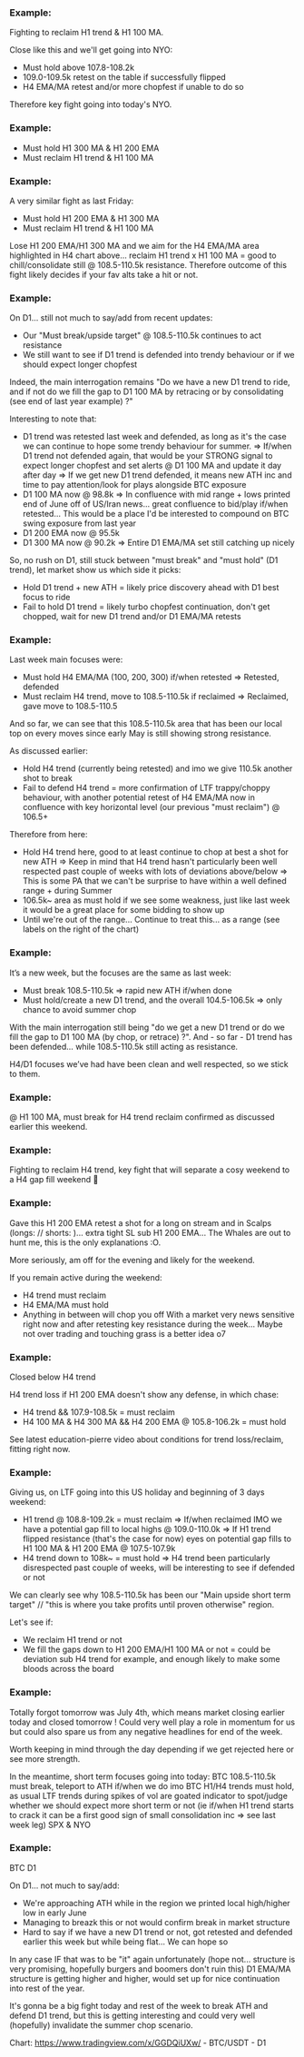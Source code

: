 ### Example:
Fighting to reclaim H1 trend & H1 100 MA.

Close like this and we'll get going into NYO:
- Must hold above 107.8-108.2k
- 109.0-109.5k retest on the table if successfully flipped
- H4 EMA/MA retest and/or more chopfest if unable to do so

Therefore key fight going into today's NYO.

### Example:

- Must hold H1 300 MA & H1 200 EMA
- Must reclaim H1 trend & H1 100 MA

### Example:

A very similar fight as last Friday:
- Must hold H1 200 EMA & H1 300 MA
- Must reclaim H1 trend & H1 100 MA

Lose H1 200 EMA/H1 300 MA and we aim for the H4 EMA/MA area highlighted in H4 chart above... reclaim H1 trend x H1 100 MA = good to chill/consolidate still @ 108.5-110.5k resistance. Therefore outcome of this fight likely decides if your fav alts take a hit or not.

### Example:

On D1... still not much to say/add from recent updates:
- Our "Must break/upside target" @ 108.5-110.5k continues to act resistance
- We still want to see if D1 trend is defended into trendy behaviour or if we should expect longer chopfest

Indeed, the main interrogation remains "Do we have a new D1 trend to ride, and if not do we fill the gap to D1 100 MA by retracing or by consolidating (see end of last year example) ?"

Interesting to note that:
- D1 trend was retested last week and defended, as long as it's the case we can continue to hope some trendy behaviour for summer.
=> If/when D1 trend not defended again, that would be your STRONG signal to expect longer chopfest and set alerts @ D1 100 MA and update it day after day
=> If we get new D1 trend defended, it means new ATH inc and time to pay attention/look for plays alongside BTC exposure
- D1 100 MA now @ 98.8k
=> In confluence with mid range + lows printed end of June off of US/Iran news... great confluence to bid/play if/when retested... This would be a place I'd be interested to compound on BTC swing exposure from last year
- D1 200 EMA now @ 95.5k
- D1 300 MA now @ 90.2k
=> Entire D1 EMA/MA set still catching up nicely

So, no rush on D1, still stuck between "must break" and "must hold" (D1 trend), let market show us which side it picks:
- Hold D1 trend + new ATH = likely price discovery ahead with D1 best focus to ride
- Fail to hold D1 trend = likely turbo chopfest continuation, don't get chopped, wait for new D1 trend and/or D1 EMA/MA retests

### Example:

Last week main focuses were:
- Must hold H4 EMA/MA (100, 200, 300) if/when retested
=> Retested, defended
- Must reclaim H4 trend, move to 108.5-110.5k if reclaimed
=> Reclaimed, gave move to 108.5-110.5

And so far, we can see that this 108.5-110.5k area that has been our local top on every moves since early May is still showing strong resistance.

As discussed earlier:
- Hold H4 trend (currently being retested) and imo we give 110.5k another shot  to break
- Fail to defend H4 trend = more confirmation of LTF trappy/choppy behaviour, with another potential retest of H4 EMA/MA now in confluence with key horizontal level (our previous "must reclaim") @ 106.5+

Therefore from here:
- Hold H4 trend here, good to at least continue to chop at best a shot for new ATH
=> Keep in mind that H4 trend hasn't particularly been well respected past couple of weeks with lots of deviations above/below
=> This is some PA that we can't be surprise to have within a well defined range + during Summer
- 106.5k~ area as must hold if we see some weakness, just like last week it would be a great place for some bidding to show up
- Until we're out of the range... Continue to treat this... as a range (see labels on the right of the chart)

### Example:

It’s a new week, but the focuses are the same as last week:
- Must break 108.5-110.5k
=> rapid new ATH if/when done
- Must hold/create a new D1 trend, and the overall 104.5-106.5k
=> only chance to avoid summer chop

With the main interrogation still being "do we get a new D1 trend or do we fill the gap to D1 100 MA (by chop, or retrace) ?". And - so far - D1 trend has been defended… while 108.5-110.5k still acting as resistance.

H4/D1 focuses we’ve had have been clean and well respected, so we stick to them.

### Example:

@ H1 100 MA, must break for H4 trend reclaim confirmed as discussed earlier this weekend.

### Example:
Fighting to reclaim H4 trend, key fight that will separate a cosy weekend to a H4 gap fill weekend 🫡

### Example:
Gave this H1 200 EMA retest a shot for a long on stream and in ⁠Scalps (longs: // shorts: )... extra tight SL sub H1 200 EMA... The Whales are out to hunt me, this is the only explanations :O.

More seriously, am off for the evening and likely for the weekend.

If you remain active during the weekend:
- H4 trend must reclaim
- H4 EMA/MA must hold
- Anything in between will chop you off
With a market very news sensitive right now and after retesting key resistance during the week... Maybe not over trading and touching grass is a better idea o7

### Example:
Closed below H4 trend

H4 trend loss if H1 200 EMA doesn't show any defense, in which chase:
- H4 trend && 107.9-108.5k = must reclaim
- H4 100 MA & H4 300 MA && H4 200 EMA @ 105.8-106.2k = must hold

See latest ⁠education-pierre video about conditions for trend loss/reclaim, fitting right now.

### Example:
Giving us, on LTF going into this US holiday and beginning of 3 days weekend:
- H1 trend @ 108.8-109.2k = must reclaim
=> If/when reclaimed IMO we have a potential gap fill to local highs @ 109.0-110.0k
=> If H1 trend flipped resistance (that's the case for now) eyes on potential gap fills to H1 100 MA & H1 200 EMA @ 107.5-107.9k
- H4 trend down to 108k~ = must hold
=> H4 trend been particularly disrespected past couple of weeks, will be interesting to see if defended or not

We can clearly see why 108.5-110.5k has been our "Main upside short term target" // "this is where you take profits until proven otherwise" region.

Let's see if:
- We reclaim H1 trend or not
- We fill the gaps down to H1 200 EMA/H1 100 MA or not = could be deviation sub H4 trend for example, and enough likely to make some bloods across the board

### Example:
Totally forgot tomorrow was July 4th, which means market closing earlier today and closed tomorrow ! Could very well play a role in momentum for us but could also spare us from any negative headlines for end of the week.

Worth keeping in mind through the day depending if we get rejected here or see more strength.

In the meantime, short term focuses going into today:
BTC 108.5-110.5k must break, teleport to ATH if/when we do imo
BTC H1/H4 trends must hold, as usual LTF trends during spikes of vol are goated indicator to spot/judge whether we should expect more short term or not (ie if/when H1 trend starts to crack it can be a first good sign of small consolidation inc => see last week leg)
SPX & NYO

### Example:
BTC D1

On D1... not much to say/add:
- We're approaching ATH while in the region we printed local high/higher low in early June
- Managing to breazk this or not would confirm break in market structure
- Hard to say if we have a new D1 trend or not, got retested and defended earlier this week but while being flat... We can hope so

In any case IF that was to be "it" again unfortunately (hope not... structure is very promising, hopefully burgers and boomers don't ruin this) D1 EMA/MA structure is getting higher and higher, would set up for nice continuation into rest of the year.

It's gonna be a big fight today and rest of the week to break ATH and defend D1 trend, but this is getting interesting and could very well (hopefully) invalidate the summer chop scenario.

Chart:
https://www.tradingview.com/x/GGDQiUXw/ - BTC/USDT - D1